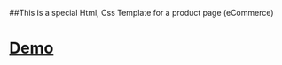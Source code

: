 ##This is a special Html, Css Template for a product page (eCommerce)

# [Demo](https://id-abdellah.github.io/Html-Css_Template-Ten/)
